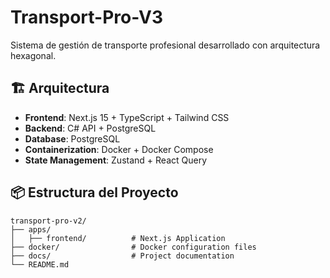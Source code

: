 # Transport-Pro-V3

Sistema de gestión de transporte profesional desarrollado con arquitectura hexagonal.

## 🏗️ Arquitectura

- **Frontend**: Next.js 15 + TypeScript + Tailwind CSS
- **Backend**: C# API + PostgreSQL
- **Database**: PostgreSQL
- **Containerization**: Docker + Docker Compose
- **State Management**: Zustand + React Query

## 📦 Estructura del Proyecto

```
transport-pro-v2/
├── apps/
│   ├── frontend/          # Next.js Application
├── docker/                # Docker configuration files
├── docs/                  # Project documentation
└── README.md
